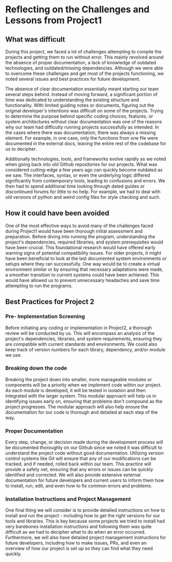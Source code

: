 # Reflecting on the Challenges and Lessons from Project1 
## What was difficult 
During this project, we faced a lot of challenges attempting to compile the projects and getting them to run without error. This mainly revolved around the absence of proper documentation, a lack of knowledge of outdated technologies, and outdated/missing dependencies. Although we were able to overcome these challenges and get most of the projects functioning, we noted several issues and best practices for future development.

The absence of clear documentation essentially meant starting our team several steps behind. Instead of moving forward, a significant portion of time was dedicated to understanding the existing structure and functionality. With limited guiding notes or documents, figuring out the original developer's intentions was difficult on some of the projects. Trying to determine the purpose behind specific coding choices, features, or system architectures without clear documentation was one of the reasons why our team had difficulty running projects successfully as intended. In the cases where there was documentation, there was always a missing element. For example, in one case, only the functions from one file were documented in the external docs, leaving the entire rest of the codebase for us to decipher.

Additionally technologies, tools, and frameworks evolve rapidly as we noted when going back into old Github repositories for our projects. What was considered cutting-edge a few years ago can quickly become outdated as we saw. The interfaces, syntax, or even the underlying logic differed significantly from contemporary tools, leading to confusions and errors. We then had to spend additional time looking through dated guides or discontinued forums for little to no help. For example, we had to deal with old versions of python and weird config files for style checking and such.

## How it could have been avoided
One of the most effective ways to avoid many of the challenges faced during Project1 would have been thorough initial assessment and preparation. Before diving into running the program, understanding the project's dependencies, required libraries, and system prerequisites would have been crucial. This foundational research would have offered early warning signs of potential compatibility issues. For older projects, it might have been beneficial to look at the last documented system environments or setups where they ran successfully. One way would be to create a virtual environment similar or by ensuring that necessary adaptations were made, a smoother transition to current systems could have been achieved. This would have allowed us to prevent unnecessary headaches and save time attempting to run the programs.  

## Best Practices for Project 2
### Pre- Implementation Screening
Before initiating any coding or implementation in Project2, a thorough review will be conducted by us. This will encompass an analysis of the project's dependencies, libraries, and system requirements, ensuring they are compatible with current standards and environments. We could also keep track of version numbers for each library, dependency, and/or module we use.

### Breaking down the code
Breaking the project down into smaller, more manageable modules or components will be a priority when we implement code within our project. As each module is developed, it will be tested in isolation and then integrated with the larger system. This modular approach will help us in identifying issues early on, ensuring that problems don't compound as the project progresses. The modular approach will also help ensure the documentation for our code is thorough and detailed at each step of the way.

### Proper Documentation 
Every step, change, or decision made during the development process will be documented thoroughly on our Github since we noted it was difficult to understand the project code without good documentation. Utilizing version control systems like Git will ensure that any of our modifications can be tracked, and if needed, rolled back within our team. This practice will provide a safety net, ensuring that any errors or issues can be quickly identified and corrected. We will also provide extensive external documentation for future developers and current users to inform them how to install, run, edit, and even how to fix common errors and problems.

### Installation Instructions and Project Management
One final thing we will consider is to provide detailed instructions on how to install and run the project - including how to get the right versions for our tools and libraries. This is key because some projects we tried to install had very barebones installation instructions and following them was quite difficult as we had to decipher what to do when an error occurred. Furthermore, we will also have detailed project management instructions for future developers, including how to make issues, PRs, and even an overview of how our project is set up so they can find what they need quickly.
